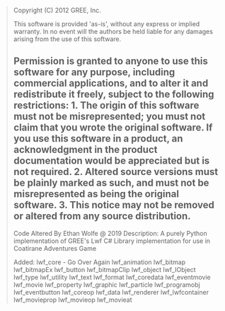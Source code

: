 >    Copyright (C) 2012 GREE, Inc.
>
>    This software is provided 'as-is', without any express or implied
    warranty.  In no event will the authors be held liable for any damages
    arising from the use of this software.
>
>    Permission is granted to anyone to use this software for any purpose,
    including commercial applications, and to alter it and redistribute it
    freely, subject to the following restrictions:
    1. The origin of this software must not be misrepresented; you must not
        claim that you wrote the original software. If you use this software
        in a product, an acknowledgment in the product documentation would be
        appreciated but is not required.
    2. Altered source versions must be plainly marked as such, and must not be
        misrepresented as being the original software.
    3. This notice may not be removed or altered from any source distribution.
>-------------------------------------------------------------------------------
>
>Code Altered By Ethan Wolfe @ 2019
Description:
A purely Python implementation of GREE's Lwf C# Library implementation for use in Coatirane Adventures Game
>
>Added:
lwf_core       - Go Over Again
lwf_animation
lwf_bitmap
lwf_bitmapEx
lwf_button
lwf_bitmapClip
lwf_object
lwf_IObject
lwf_type
lwf_utility
lwf_text
lwf_format
lwf_coredata
lwf_eventmovie
lwf_movie
lwf_property
lwf_graphic
lwf_particle
lwf_programobj
lwf_eventbutton
lwf_coreop
lwf_data
lwf_renderer
lwf_lwfcontainer
lwf_movieprop
lwf_movieop
lwf_movieat